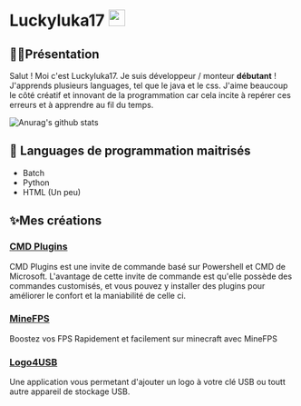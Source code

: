 # Luckyluka17 <img src="https://camo.githubusercontent.com/e8e7b06ecf583bc040eb60e44eb5b8e0ecc5421320a92929ce21522dbc34c891/68747470733a2f2f6d656469612e67697068792e636f6d2f6d656469612f6876524a434c467a6361737252346961377a2f67697068792e676966" width="29px" data-canonical-src="https://media.giphy.com/media/hvRJCLFzcasrR4ia7z/giphy.gif" style="max-width:100%;">

## 👨‍💻Présentation
Salut ! Moi c'est Luckyluka17. Je suis développeur / monteur **débutant** ! J'apprends plusieurs languages, tel que le java et le css.
J'aime beaucoup le côté créatif et innovant de la programmation car cela incite à repérer ces erreurs et à apprendre au fil du temps.

![Anurag's github stats](https://github-readme-stats.vercel.app/api?username=luckyluka17&show_icons=true&theme=dark)

## 🧪 Languages de programmation maitrisés
- Batch
- Python
- HTML (Un peu)

## ✨Mes créations

### [CMD Plugins](https://github.com/Luckyluka17/cmd-plugins)
CMD Plugins est une invite de commande basé sur Powershell et CMD de Microsoft. L'avantage de cette invite de commande est qu'elle possède des commandes customisés, et vous pouvez y installer des plugins pour améliorer le confort et la maniabilité de celle ci.

### [MineFPS](https://github.com/Luckyluka17/MineFPS)
Boostez vos FPS Rapidement et facilement sur minecraft avec MineFPS

###  [Logo4USB](javascript())
Une application vous permetant d'ajouter un logo à votre clé USB ou toutt autre appareil de stockage USB.
